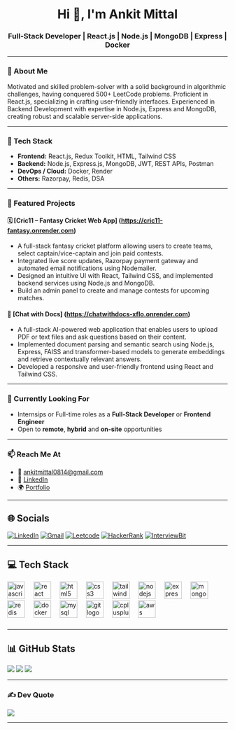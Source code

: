 <h1 align="center">Hi 👋, I'm Ankit Mittal</h1>
<h3 align="center">Full-Stack Developer | React.js | Node.js | MongoDB | Express | Docker</h3>

---

### 💫 About Me

Motivated and skilled problem-solver with a solid background in algorithmic challenges, having conquered 500+ LeetCode problems.
Proficient in React.js, specializing in crafting user-friendly interfaces.
Experienced in Backend Development with expertise in Node.js, Express and MongoDB, creating robust and scalable server-side applications.

---

### 🚀 Tech Stack

- **Frontend:** React.js, Redux Toolkit, HTML, Tailwind CSS
- **Backend:** Node.js, Express.js, MongoDB, JWT, REST APIs, Postman
- **DevOps / Cloud:** Docker, Render
- **Others:** Razorpay, Redis, DSA

---

### 🧩 Featured Projects

#### 🗓️ [Cric11 – Fantasy Cricket Web App] (https://cric11-fantasy.onrender.com)

- A full-stack fantasy cricket platform allowing users to create teams, select captain/vice-captain and join paid contests.
- Integrated live score updates, Razorpay payment gateway and automated email notifications using Nodemailer.
- Designed an intuitive UI with React, Tailwind CSS, and implemented backend services using Node.js and MongoDB.
- Build an admin panel to create and manage contests for upcoming matches.

#### 📝 [Chat with Docs] (https://chatwithdocs-xflo.onrender.com)

- A full-stack AI-powered web application that enables users to upload PDF or text files and ask questions based on their content.
- Implemented document parsing and semantic search using Node.js, Express, FAISS and transformer-based models to generate embeddings and retrieve contextually relevant answers.
- Developed a responsive and user-friendly frontend using React and Tailwind CSS.

---

### 🔎 Currently Looking For

- Internsips or Full-time roles as a **Full-Stack Developer** or **Frontend Engineer**
- Open to **remote**, **hybrid** and **on-site** opportunities

---

### 📫 Reach Me At

- 📧 [ankitmittal0814@gmail.com](mailto:ankitmittal0814@gmail.com)
- 💼 [LinkedIn](https://www.linkedin.com/in/ankit305/)
- 🌍 [Portfolio](https://ankit-pro.onrender.com/)

---

## 🌐 Socials

[![LinkedIn](https://img.shields.io/badge/LinkedIn-%230077B5.svg?logo=linkedin&logoColor=white)](https://linkedin.com/in/ankit305)
[![Gmail](https://img.shields.io/badge/Email-D14836?logo=gmail&logoColor=white)](mailto:ankitmittal0814@gmail.com)
[![Leetcode](https://img.shields.io/badge/Leetcode-FFA500)](https://leetcode.com/u/ankitmittal0814/)
[![HackerRank](https://img.shields.io/badge/HackerRank-228B22)](https://www.hackerrank.com/profile/ankitmittal0814)
[![InterviewBit](https://img.shields.io/badge/InterviewBit-1c96c5)](https://www.interviewbit.com/profile/ankit-mittal_735/)

---

## 💻 Tech Stack

<div align="left">
  <img src="https://cdn.jsdelivr.net/gh/devicons/devicon/icons/javascript/javascript-original.svg" height="40" alt="javascript logo"  />
  <img width="12" />
  <img src="https://cdn.jsdelivr.net/gh/devicons/devicon/icons/react/react-original.svg" height="40" alt="react logo"  />
  <img width="12" />
  <img src="https://cdn.jsdelivr.net/gh/devicons/devicon/icons/html5/html5-original.svg" height="40" alt="html5 logo"  />
  <img width="12" />
  <img src="https://cdn.jsdelivr.net/gh/devicons/devicon/icons/css3/css3-original.svg" height="40" alt="css3 logo"  />
  <img width="12" />
  <img src="https://cdn.jsdelivr.net/gh/devicons/devicon/icons/tailwindcss/tailwindcss-original-wordmark.svg" height="40" alt="tailwindcss logo"  />
  <img width="12" />
  <img src="https://cdn.jsdelivr.net/gh/devicons/devicon/icons/nodejs/nodejs-original.svg" height="40" alt="nodejs logo"  />
  <img width="12" />
  <img src="https://cdn.jsdelivr.net/gh/devicons/devicon/icons/express/express-original.svg" height="40" alt="express logo"  />
  <img width="12" />
  <img src="https://cdn.jsdelivr.net/gh/devicons/devicon/icons/mongodb/mongodb-original.svg" height="40" alt="mongodb logo"  />
  <img width="12" />
  <img src="https://cdn.jsdelivr.net/gh/devicons/devicon/icons/redis/redis-original.svg" height="40" alt="redis logo"  />
  <img width="12" />
  <img src="https://cdn.jsdelivr.net/gh/devicons/devicon/icons/docker/docker-original.svg" height="40" alt="docker logo"  />
  <img width="12" />
  <img src="https://cdn.jsdelivr.net/gh/devicons/devicon/icons/mysql/mysql-original.svg" height="40" alt="mysql logo"  />
  <img width="12" />
  <img src="https://cdn.jsdelivr.net/gh/devicons/devicon/icons/git/git-original.svg" height="40" alt="git logo"  />
  <img width="12" />
  <img src="https://cdn.jsdelivr.net/gh/devicons/devicon/icons/cplusplus/cplusplus-original.svg" height="40" alt="cplusplus logo"  />
  <img width="12" />
  <img src="https://cdn.jsdelivr.net/gh/devicons/devicon@latest/devicon.min.css" height="40" alt="aws logo"  />
</div>

###

---

## 📊 GitHub Stats

![](https://github-readme-stats.vercel.app/api?username=ankitmittal4&theme=dark&hide_border=false&include_all_commits=false&count_private=false)
![](https://nirzak-streak-stats.vercel.app/?user=ankitmittal4&theme=dark&hide_border=false)
![](https://github-readme-stats.vercel.app/api/top-langs/?username=ankitmittal4&theme=dark&hide_border=false&layout=compact)

---

### ✍️ Dev Quote

![](https://quotes-github-readme.vercel.app/api?type=horizontal&theme=radical)

---
